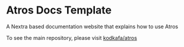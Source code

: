 # Atros Docs Template

A Nextra based documentation website that explains how to use Atros

To see the main repository, please visit [kodkafa/atros](https://github.com/kodkafa/atros)
